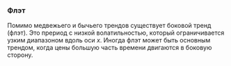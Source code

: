 ### Флэт 
Помимо  медвежьего и бычьего трендов 
существует боковой тренд (флэт). Это прериод с низкой волатильностью, 
который ограничивается узким диапазоном вдоль оси $x$. 
Иногда флэт может быть основным трендом, когда цены большую часть времени
двигаются в боковую сторону. 